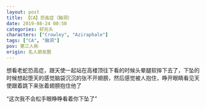 ```yaml
---
layout: post
title: 【CA】恐高症（脑洞）
date: 2019-08-24 00:50
categories: 好兆头
characters: ["Crowley", "Aziraphale"]
tags: ["CA", "脑洞"]
pov: 第三人称
origin: 名人朋友圈
---
```


想看老蛇恐高症，跟天使一起站在高楼顶往下看的时候头晕腿软摔下去了，下坠的时候想起堕天的感觉脑袋沉沉的张不开翅膀，然后感觉被人抱住，睁开眼睛看见天使跟着跳下来张着翅膀抱住他了

“这次我不会松手眼睁睁看着你下坠了”
